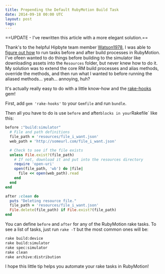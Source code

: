 ```yaml
---
title: Prepending the Default RubyMotion Build Task
date: 2014-09-18 00:00 UTC
layout: post
tags:
---
```


==UPDATE - I've rewritten this article with a more elegant solution.==

Thank's to the helpful Hipbyte team member [Watson1978](https://github.com/Watson1978), I was able to [figure out how](https://github.com/HipByte/RubyMotion/pull/171) to run tasks before and after build processes in RubyMotion. I've ofeen wanted to do things before building to the simulator like downloading assets into the `Resources` folder, but never knew how to do it. My solution was to extend the core RM build processes and alias methods, override the methods, and then run what I wanted to before running the aliased methods... yeah... annoying, huh?

It's actually really easy to do with a little know-how and the [rake-hooks](https://github.com/guillermo/rake-hooks) gem!

First, add `gem 'rake-hooks'` to your `Gemfile` and run `bundle`.

Then all you have to do is use `before` and after` blocks in your `Rakefile` like this:

```ruby
before :"build:simulator"
  # File and path definitions
  file_path = 'resources/file_i_want.json'
  web_path = 'http://someurl.com/file_i_want.json'

  # Check to see if the file exists
  unless File.exist?(file_path)
    # If not, download it and put into the resources directory
    require 'open-uri'
    open(file_path, 'wb') do |file|
      file << open(web_path).read
    end
  end
end

after :clean do
  puts "Deleting resource file."
  file_path = 'resources/file_i_want.json'
  File.delete(file_path) if File.exist?(file_path)
end
```

You can define `before` and `after` for any of the RubyMotion rake tasks. To see a list of tasks, just run `rake -T` but the most common ones will be:

```bash
rake build:device
rake build:simulator
rake spec:simulator
rake clean
rake archive:distribution
```

I hope this little tip helps you automate your rake tasks in RubyMotion!
